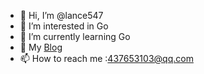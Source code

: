 - 👋 Hi, I’m @lance547
- 👀 I’m interested in Go
- 🌱 I’m currently learning Go 
- 💞️ My [Blog](http://47.109.84.129/)
- 📫 How to reach me :437653103@qq.com

<!---
lance547/lance547 is a ✨ special ✨ repository because its `README.md` (this file) appears on your GitHub profile.
You can click the Preview link to take a look at your changes.
--->
